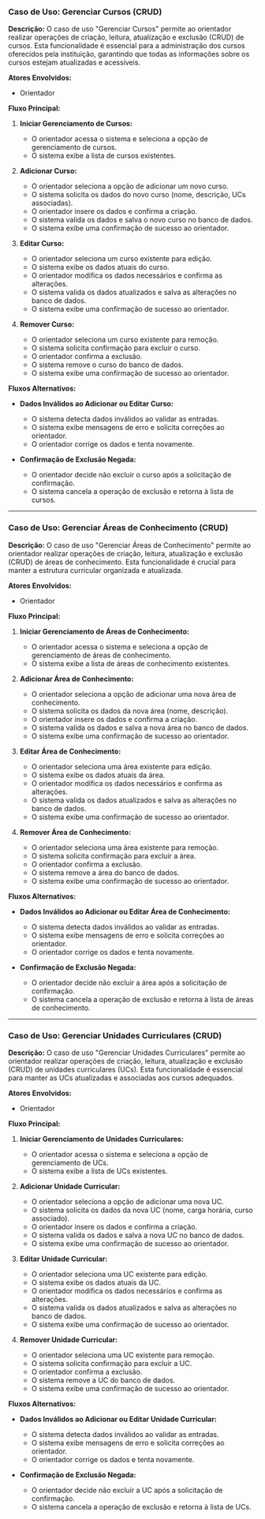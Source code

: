 ### Caso de Uso: Gerenciar Cursos (CRUD)

**Descrição:**
O caso de uso "Gerenciar Cursos" permite ao orientador realizar operações de criação, leitura, atualização e exclusão (CRUD) de cursos. Esta funcionalidade é essencial para a administração dos cursos oferecidos pela instituição, garantindo que todas as informações sobre os cursos estejam atualizadas e acessíveis.

**Atores Envolvidos:**
- Orientador

**Fluxo Principal:**
1. **Iniciar Gerenciamento de Cursos:**
   - O orientador acessa o sistema e seleciona a opção de gerenciamento de cursos.
   - O sistema exibe a lista de cursos existentes.

2. **Adicionar Curso:**
   - O orientador seleciona a opção de adicionar um novo curso.
   - O sistema solicita os dados do novo curso (nome, descrição, UCs associadas).
   - O orientador insere os dados e confirma a criação.
   - O sistema valida os dados e salva o novo curso no banco de dados.
   - O sistema exibe uma confirmação de sucesso ao orientador.

3. **Editar Curso:**
   - O orientador seleciona um curso existente para edição.
   - O sistema exibe os dados atuais do curso.
   - O orientador modifica os dados necessários e confirma as alterações.
   - O sistema valida os dados atualizados e salva as alterações no banco de dados.
   - O sistema exibe uma confirmação de sucesso ao orientador.

4. **Remover Curso:**
   - O orientador seleciona um curso existente para remoção.
   - O sistema solicita confirmação para excluir o curso.
   - O orientador confirma a exclusão.
   - O sistema remove o curso do banco de dados.
   - O sistema exibe uma confirmação de sucesso ao orientador.

**Fluxos Alternativos:**
- **Dados Inválidos ao Adicionar ou Editar Curso:**
  - O sistema detecta dados inválidos ao validar as entradas.
  - O sistema exibe mensagens de erro e solicita correções ao orientador.
  - O orientador corrige os dados e tenta novamente.

- **Confirmação de Exclusão Negada:**
  - O orientador decide não excluir o curso após a solicitação de confirmação.
  - O sistema cancela a operação de exclusão e retorna à lista de cursos.

---

### Caso de Uso: Gerenciar Áreas de Conhecimento (CRUD)

**Descrição:**
O caso de uso "Gerenciar Áreas de Conhecimento" permite ao orientador realizar operações de criação, leitura, atualização e exclusão (CRUD) de áreas de conhecimento. Esta funcionalidade é crucial para manter a estrutura curricular organizada e atualizada.

**Atores Envolvidos:**
- Orientador

**Fluxo Principal:**
1. **Iniciar Gerenciamento de Áreas de Conhecimento:**
   - O orientador acessa o sistema e seleciona a opção de gerenciamento de áreas de conhecimento.
   - O sistema exibe a lista de áreas de conhecimento existentes.

2. **Adicionar Área de Conhecimento:**
   - O orientador seleciona a opção de adicionar uma nova área de conhecimento.
   - O sistema solicita os dados da nova área (nome, descrição).
   - O orientador insere os dados e confirma a criação.
   - O sistema valida os dados e salva a nova área no banco de dados.
   - O sistema exibe uma confirmação de sucesso ao orientador.

3. **Editar Área de Conhecimento:**
   - O orientador seleciona uma área existente para edição.
   - O sistema exibe os dados atuais da área.
   - O orientador modifica os dados necessários e confirma as alterações.
   - O sistema valida os dados atualizados e salva as alterações no banco de dados.
   - O sistema exibe uma confirmação de sucesso ao orientador.

4. **Remover Área de Conhecimento:**
   - O orientador seleciona uma área existente para remoção.
   - O sistema solicita confirmação para excluir a área.
   - O orientador confirma a exclusão.
   - O sistema remove a área do banco de dados.
   - O sistema exibe uma confirmação de sucesso ao orientador.

**Fluxos Alternativos:**
- **Dados Inválidos ao Adicionar ou Editar Área de Conhecimento:**
  - O sistema detecta dados inválidos ao validar as entradas.
  - O sistema exibe mensagens de erro e solicita correções ao orientador.
  - O orientador corrige os dados e tenta novamente.

- **Confirmação de Exclusão Negada:**
  - O orientador decide não excluir a área após a solicitação de confirmação.
  - O sistema cancela a operação de exclusão e retorna à lista de áreas de conhecimento.

---

### Caso de Uso: Gerenciar Unidades Curriculares (CRUD)

**Descrição:**
O caso de uso "Gerenciar Unidades Curriculares" permite ao orientador realizar operações de criação, leitura, atualização e exclusão (CRUD) de unidades curriculares (UCs). Esta funcionalidade é essencial para manter as UCs atualizadas e associadas aos cursos adequados.

**Atores Envolvidos:**
- Orientador

**Fluxo Principal:**
1. **Iniciar Gerenciamento de Unidades Curriculares:**
   - O orientador acessa o sistema e seleciona a opção de gerenciamento de UCs.
   - O sistema exibe a lista de UCs existentes.

2. **Adicionar Unidade Curricular:**
   - O orientador seleciona a opção de adicionar uma nova UC.
   - O sistema solicita os dados da nova UC (nome, carga horária, curso associado).
   - O orientador insere os dados e confirma a criação.
   - O sistema valida os dados e salva a nova UC no banco de dados.
   - O sistema exibe uma confirmação de sucesso ao orientador.

3. **Editar Unidade Curricular:**
   - O orientador seleciona uma UC existente para edição.
   - O sistema exibe os dados atuais da UC.
   - O orientador modifica os dados necessários e confirma as alterações.
   - O sistema valida os dados atualizados e salva as alterações no banco de dados.
   - O sistema exibe uma confirmação de sucesso ao orientador.

4. **Remover Unidade Curricular:**
   - O orientador seleciona uma UC existente para remoção.
   - O sistema solicita confirmação para excluir a UC.
   - O orientador confirma a exclusão.
   - O sistema remove a UC do banco de dados.
   - O sistema exibe uma confirmação de sucesso ao orientador.

**Fluxos Alternativos:**
- **Dados Inválidos ao Adicionar ou Editar Unidade Curricular:**
  - O sistema detecta dados inválidos ao validar as entradas.
  - O sistema exibe mensagens de erro e solicita correções ao orientador.
  - O orientador corrige os dados e tenta novamente.

- **Confirmação de Exclusão Negada:**
  - O orientador decide não excluir a UC após a solicitação de confirmação.
  - O sistema cancela a operação de exclusão e retorna à lista de UCs.

